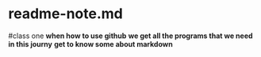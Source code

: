 # readme-note.md
#class one 
**when how to use github**
**we get all the programs that we need in this journy**
**get to know some about markdown**





